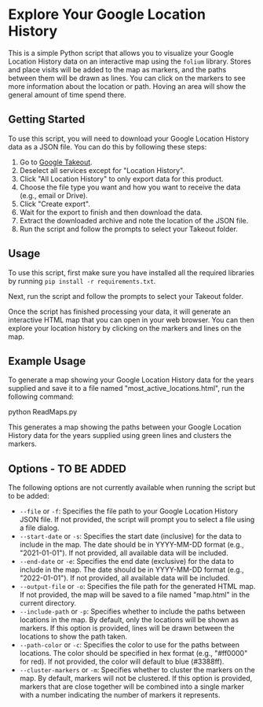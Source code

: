 # Explore Your Google Location History

This is a simple Python script that allows you to visualize your Google Location History data on an interactive map using the `folium` library. Stores and place visits will be added to the map as markers, and the paths between them will be drawn as lines. You can click on the markers to see more information about the location or path. Hoving an area will show the general amount of time spend there.

## Getting Started

To use this script, you will need to download your Google Location History data as a JSON file. You can do this by following these steps:

1. Go to [Google Takeout](https://takeout.google.com/settings/takeout).
2. Deselect all services except for "Location History".
3. Click "All Location History" to only export data for this product.
4. Choose the file type you want and how you want to receive the data (e.g., email or Drive).
5. Click "Create export".
6. Wait for the export to finish and then download the data.
7. Extract the downloaded archive and note the location of the JSON file.
8. Run the script and follow the prompts to select your Takeout folder.

## Usage

To use this script, first make sure you have installed all the required libraries by running `pip install -r requirements.txt`.

Next, run the script and follow the prompts to select your Takeout folder.

Once the script has finished processing your data, it will generate an interactive HTML map that you can open in your web browser. You can then explore your location history by clicking on the markers and lines on the map.

## Example Usage

To generate a map showing your Google Location History data for the years supplied and save it to a file named "most_active_locations.html", run the following command:

python ReadMaps.py

This generates a map showing the paths between your Google Location History data for the years supplied using green lines and clusters the markers.

## Options - TO BE ADDED

The following options are not currently available when running the script but to be added:

- `--file` or `-f`: Specifies the file path to your Google Location History JSON file. If not provided, the script will prompt you to select a file using a file dialog.
- `--start-date` or `-s`: Specifies the start date (inclusive) for the data to include in the map. The date should be in YYYY-MM-DD format (e.g., "2021-01-01"). If not provided, all available data will be included.
- `--end-date` or `-e`: Specifies the end date (exclusive) for the data to include in the map. The date should be in YYYY-MM-DD format (e.g., "2022-01-01"). If not provided, all available data will be included.
- `--output-file` or `-o`: Specifies the file path for the generated HTML map. If not provided, the map will be saved to a file named "map.html" in the current directory.
- `--include-path` or `-p`: Specifies whether to include the paths between locations in the map. By default, only the locations will be shown as markers. If this option is provided, lines will be drawn between the locations to show the path taken.
- `--path-color` or `-c`: Specifies the color to use for the paths between locations. The color should be specified in hex format (e.g., "#ff0000" for red). If not provided, the color will default to blue (#3388ff).
- `--cluster-markers` or `-m`: Specifies whether to cluster the markers on the map. By default, markers will not be clustered. If this option is provided, markers that are close together will be combined into a single marker with a number indicating the number of markers it represents.
